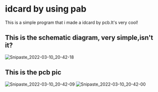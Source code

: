 # idcard by using pab
This is a simple program that i made a idcard by pcb.It's very cool!
## This is the schematic diagram, very simple,isn't it?
![Snipaste_2022-03-10_20-42-18](https://user-images.githubusercontent.com/36893724/157664892-a7bf1b1a-56fc-4a23-9329-32f6f5bd838d.png)
## This is the pcb pic
![Snipaste_2022-03-10_20-42-09](https://user-images.githubusercontent.com/36893724/157664911-44dd87ca-0cd6-46ce-aeea-2df059064b5c.png)
![Snipaste_2022-03-10_20-42-00](https://user-images.githubusercontent.com/36893724/157664916-cbdf59aa-77a2-4a9f-bf15-c6283ed59cbd.png)
